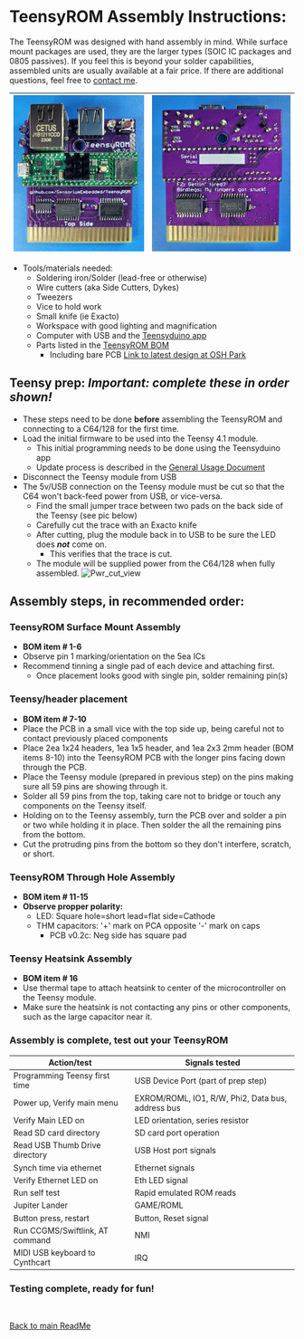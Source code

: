 # TeensyROM Assembly Instructions:

The TeensyROM was designed with hand assembly in mind. While surface mount packages are used, they are the larger types (SOIC IC packages and 0805 passives).  If you feel this is beyond your solder capabilities, assembled units are usually available at a fair price. If there are additional questions, feel free to [contact me](mailto:travis@sensoriumembedded.com).

| ![Top View](/media/v0.2c/v0.2c_top.jpg) | ![Bot View](/media/v0.2c/v0.2c_Bot.jpg) |
|--|--|

- Tools/materials needed: 
  - Soldering iron/Solder (lead-free or otherwise)
  - Wire cutters (aka Side Cutters, Dykes)
  - Tweezers
  - Vice to hold work
  - Small knife (ie Exacto)
  - Workspace with good lighting and magnification
  - Computer with USB and the [Teensyduino app](https://www.pjrc.com/teensy/td_download.html)
  - Parts listed in the [TeensyROM BOM](https://github.com/SensoriumEmbedded/TeensyROM/raw/main/PCB/v0.2c/TeensyROM%20v0.2c%20BOM.xlsx)
    - Including bare PCB [Link to latest design at OSH Park](https://oshpark.com/shared_projects/I2BzuXb5)

## Teensy prep: *Important: complete these in order shown!*  
- These steps need to be done **before** assembling the TeensyROM and connecting to a C64/128 for the first time.
- Load the initial firmware to be used into the Teensy 4.1 module. 
  - This initial programming needs to be done using the Teensyduino app
  - Update process is described in the [General Usage Document](/docs/General_Usage.md)
- Disconnect the Teensy module from USB
- The 5v/USB connection on the Teensy module must be cut so that the C64 won't back-feed power from USB, or vice-versa.
  - Find the small jumper trace between two pads on the back side of the Teensy (see pic below)
  - Carefully cut the trace with an Exacto knife
  - After cutting, plug the module back in to USB to be sure the LED does ***not*** come on.
    - This verifies that the trace is cut.
  - The module will be supplied power from the C64/128 when fully assembled.
![Pwr_cut_view](/media/Teensy/T41_pwr_cut.jpg)

## Assembly steps, in recommended order:
### TeensyROM Surface Mount Assembly
- **BOM item # 1-6**
- Observe pin 1 marking/orientation on the 5ea ICs
- Recommend tinning a single pad of each device and attaching first.
  - Once placement looks good with single pin, solder remaining pin(s)  

### Teensy/header placement
- **BOM item # 7-10**
- Place the PCB in a small vice with the top side up, being careful not to contact previously placed components
- Place 2ea 1x24 headers, 1ea 1x5 header, and 1ea 2x3 2mm header (BOM items 8-10) into the TeensyROM PCB with the longer pins facing down through the PCB.
- Place the Teensy module (prepared in previous step) on the pins making sure all 59 pins are showing through it.
- Solder all 59 pins from the top, taking care not to bridge or touch any components on the Teensy itself.
- Holding on to the Teensy assembly, turn the PCB over and solder a pin or two while holding it in place.  Then solder the all the remaining pins from the bottom.
- Cut the protruding pins from the bottom so they don't interfere, scratch, or short.

### TeensyROM Through Hole Assembly
- **BOM item # 11-15**
- **Observe propper polarity:**
  - LED: Square hole=short lead=flat side=Cathode
  - THM capacitors: '+' mark on PCA opposite '-' mark on caps
    - PCB v0.2c: Neg side has square pad
  
### Teensy Heatsink Assembly
- **BOM item # 16**
- Use thermal tape to attach heatsink to center of the microcontroller on the Teensy module.
- Make sure the heatsink is not contacting any pins or other components, such as the large capacitor near it.

### Assembly is complete, test out your TeensyROM

| Action/test                       | Signals tested                                    |
|--|--|
| Programming Teensy first time	   | USB Device Port (part of prep step)               |
| Power up, Verify main menu	      | EXROM/ROML, IO1, R/W, Phi2, Data bus, address bus |
| Verify Main LED on	               | LED orientation, series resistor                  |
| Read SD card directory	         | SD card port operation                            |
| Read USB Thumb Drive directory	   | USB Host port signals                             |
| Synch time via ethernet	         | Ethernet signals                                  |
| Verify Ethernet LED on	         | Eth LED signal                                    |
| Run self test	                  | Rapid emulated ROM reads                          |
| Jupiter Lander	                  | GAME/ROML                                         |
| Button press, restart	            | Button, Reset signal                              |
| Run CCGMS/Swiftlink, AT command	| NMI                                               |
| MIDI USB keyboard to Cynthcart	   | IRQ                                               |

### **Testing complete, ready for fun!**

<br>

[Back to main ReadMe](/README.md)
